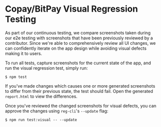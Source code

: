 # Copay/BitPay Visual Regression Testing

As part of our continuous testing, we compare screenshots taken during our e2e testing with screenshots that have been previously reviewed by a contributor. Since we're able to comprehensively review all UI changes, we can confidently iterate on the app design while avoiding visual defects making it to users.

To run all tests, capture screenshots for the current state of the app, and run the visual regression test, simply run:

```
$ npm test
```

If you've made changes which causes one or more generated screenshots to differ from their previous state, the test should fail. Open the generated `report.html` to view the differences.

Once you've reviewed the changed screenshots for visual defects, you can approve the changes using `reg-cli`'s `--update` flag:

```
$ npm run test:visual -- --update
```
